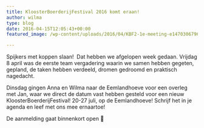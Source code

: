 ```yaml
---
title: KloosterBoerderijFestival 2016 komt eraan!
author: wilma
type: blog
date: 2016-04-15T12:05:43+00:00
featured_image: /wp-content/uploads/2016/04/KBF2-1e-meeting-e1470306796711.jpg

---
```

Spijkers met koppen slaan!  Dat hebben we afgelopen week gedaan. Vrijdag 8 april was de eerste team vergadering waarin we samen hebben gegeten, gepland, de taken hebben verdeeld, dromen gedroomd en praktisch nagedacht.

Dinsdag gingen Anna en Wilma naar de Eemlandhoeve voor een overleg met Jan, waar we direct de datum vast hebben gesteld voor een nieuw KloosterBoerderijFestival! 20-27 juli, op de Eemlandhoeve! Schrijf het in je agenda en leef met ons mee ernaartoe!

De aanmelding gaat binnenkort open 🙂